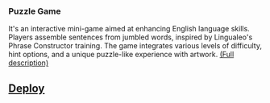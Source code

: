 ### Puzzle Game

It's an interactive mini-game aimed at enhancing English language skills. Players assemble sentences from jumbled words, inspired by Lingualeo's Phrase Constructor training. The game integrates various levels of difficulty, hint options, and a unique puzzle-like experience with artwork. [(Full description)](https://github.com/rolling-scopes-school/tasks/tree/master/stage2/tasks/puzzle)

## [Deploy](https://the-dmitry.github.io/puzzle-game/)
